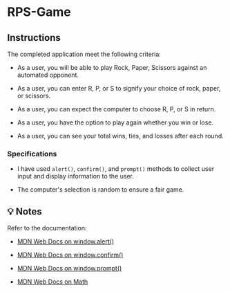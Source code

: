 # RPS-Game



## Instructions

The completed application meet the following criteria:

* As a user, you will be able to play Rock, Paper, Scissors against an automated opponent.

* As a user, you can enter R, P, or S to signify your choice of rock, paper, or scissors.

* As a user, you can expect the computer to choose R, P, or S in return.

* As a user, you have the option to play again whether you win or lose.

* As a user, you can see your total wins, ties, and losses after each round.

### Specifications

* I have used `alert()`, `confirm()`, and `prompt()` methods to collect user input and display information to the user.

* The computer's selection is random to ensure a fair game.

## 💡 Notes

Refer to the documentation:

* [MDN Web Docs on window.alert()](https://developer.mozilla.org/en-US/docs/Web/API/Window/alert)

* [MDN Web Docs on window.confirm()](https://developer.mozilla.org/en-US/docs/Web/API/Window/confirm)

* [MDN Web Docs on window.prompt()](https://developer.mozilla.org/en-US/docs/Web/API/Window/prompt)

* [MDN Web Docs on Math](https://developer.mozilla.org/en-US/docs/Web/JavaScript/Reference/Global_Objects/Math)